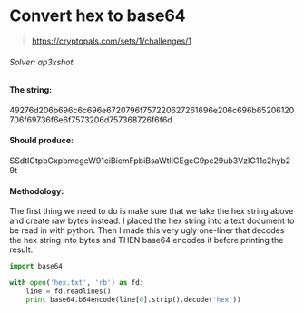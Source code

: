Convert hex to base64
=====
> https://cryptopals.com/sets/1/challenges/1

###### Solver: ap3xshot

#### The string:
49276d206b696c6c696e6720796f757220627261696e206c696b65206120706f69736f6e6f7573206d757368726f6f6d

#### Should produce:
SSdtIGtpbGxpbmcgeW91ciBicmFpbiBsaWtlIGEgcG9pc29ub3VzIG11c2hyb29t


#### Methodology:
The first thing we need to do is make sure that we take the hex string above and create raw bytes instead. I placed the hex string into a text document to be read in with python. Then I made this very ugly one-liner that decodes the hex string into bytes and THEN base64 encodes it before printing the result.

``` python
import base64

with open('hex.txt', 'rb') as fd:
	line = fd.readlines()
	print base64.b64encode(line[0].strip().decode('hex'))
```
